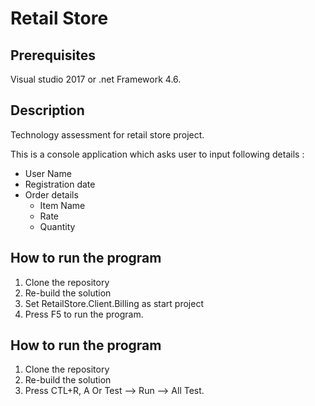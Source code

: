 # Retail Store

## Prerequisites

Visual studio 2017 or .net Framework 4.6.

## Description

Technology assessment for retail store project.

This is a console application which asks user to input following details :

- User Name
- Registration date
- Order details 
	- Item Name 
	- Rate
	- Quantity

## How to run the program

1. Clone the repository
2. Re-build the solution
3. Set RetailStore.Client.Billing as start project
4. Press F5 to run the program.

## How to run the program

1. Clone the repository
2. Re-build the solution
3. Press CTL+R, A Or Test --> Run --> All Test.